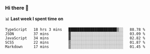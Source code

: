 ### Hi there 👋

<!--
**DBvc/DBvc** is a ✨ _special_ ✨ repository because its `README.md` (this file) appears on your GitHub profile.

Here are some ideas to get you started:

- 🔭 I’m currently working on ...
- 🌱 I’m currently learning ...
- 👯 I’m looking to collaborate on ...
- 🤔 I’m looking for help with ...
- 💬 Ask me about ...
- 📫 How to reach me: ...
- 😄 Pronouns: ...
- ⚡ Fun fact: ...
-->

📊 **Last week I spent time on**
<!--START_SECTION:waka-->
```text
TypeScript   18 hrs 3 mins   ██████████████████████▒░░   88.78 % 
JSON         37 mins         ▓░░░░░░░░░░░░░░░░░░░░░░░░   03.09 % 
JavaScript   34 mins         ▓░░░░░░░░░░░░░░░░░░░░░░░░   02.82 % 
SCSS         22 mins         ▒░░░░░░░░░░░░░░░░░░░░░░░░   01.87 % 
Markdown     17 mins         ▒░░░░░░░░░░░░░░░░░░░░░░░░   01.45 % 
```
<!--END_SECTION:waka-->
